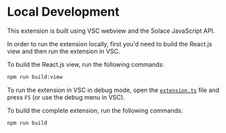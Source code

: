 # Local Development

This extension is built using VSC webview and the Solace JavaScript API.

In order to run the extension locally, first you'd need to build the React.js view and then run the extension in VSC.

To build the React.js view, run the following commands:

```sh
npm run build:view
```

To run the extension in VSC in debug mode, open the [`extension.ts`](src/extension.ts) file and press `F5` (or use the debug menu in VSC).

To build the complete extension, run the following commands:

```sh
npm run build
```